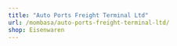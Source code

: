 ```yaml
---
title: "Auto Ports Freight Terminal Ltd"
url: /mombasa/auto-ports-freight-terminal-ltd/
shop: Eisenwaren
---
```

